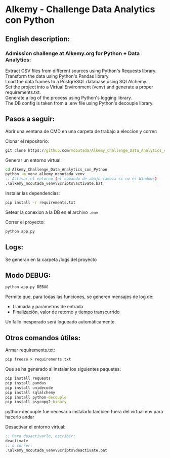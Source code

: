 # Alkemy - Challenge Data Analytics con Python

## English description:
### Admission challenge at Alkemy.org for Python + Data Analytics:
Extract CSV files from different sources using Python's Requests library.<br>
Transform the data using Python's Pandas library.<br>
Load the data frames to a PostgreSQL database using SQLAlchemy.<br>
Set the project into a Virtual Environment (venv) and generate a proper requirements.txt.<br>
Generate a log of the process using Python's logging library.<br>
The DB config is taken from a .env file using Python's decouple library.<br>

## Pasos a seguir: 
Abrir una ventana de CMD en una carpeta de trabajo a eleccion y correr:

Clonar el repositorio:
```bat
git clone https://github.com/mcoutada/Alkemy_Challenge_Data_Analytics_con_Python.git
```
Generar un entorno virtual:
```bat
cd Alkemy_Challenge_Data_Analytics_con_Python
python -m venv alkemy_mcoutada_venv
:: Activar el entorno (el comando de abajo cambia si no es Windows)
.\alkemy_mcoutada_venv\Scripts\activate.bat
```
Instalar las dependencias:
```bat
pip install -r requirements.txt
```
Setear la conexion a la DB en el archivo `.env`

Correr el proyecto:
```bat
python app.py
```

## Logs:
Se generan en la carpeta /logs del proyecto

## Modo DEBUG:
```bat
python app.py DEBUG
```
Permite que, para todas las funciones, se generen mensajes de log de:
* Llamada y parámetros de entrada
* Finalización, valor de retorno y tiempo transcurrido

Un fallo inesperado será logueado automáticamente.

## Otros comandos útiles:
Armar requirements.txt:
```bat
pip freeze > requirements.txt
```
Que se ha generado al instalar los siguientes paquetes:
```bat
pip install requests
pip install pandas
pip install unidecode
pip install sqlalchemy
pip install python-decouple
pip install psycopg2-binary
```
python-decouple fue necesario instalarlo tambien fuera del virtual env para hacerlo andar

Desactivar el entorno virtual:
```bat
:: Para desactivarlo, escribir:
deactivate
:: o correr:
.\alkemy_mcoutada_venv\Scripts\deactivate.bat
```
